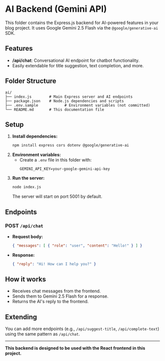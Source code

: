 # AI Backend (Gemini API)

This folder contains the Express.js backend for AI-powered features in your blog project. It uses Google Gemini 2.5 Flash via the `@google/generative-ai` SDK.

## Features
- **/api/chat**: Conversational AI endpoint for chatbot functionality.
- Easily extendable for title suggestion, text completion, and more.

## Folder Structure
```
ai/
├── index.js        # Main Express server and AI endpoints
├── package.json    # Node.js dependencies and scripts
├── .env.sample            # Environment variables (not committed)
└── README.md       # This documentation file
```

## Setup
1. **Install dependencies:**
   ```bash
   npm install express cors dotenv @google/generative-ai
   ```
2. **Environment variables:**
   - Create a `.env` file in this folder with:
     ```env
     GEMINI_API_KEY=your-google-gemini-api-key
     ```
3. **Run the server:**
   ```bash
   node index.js
   ```
   The server will start on port 5001 by default.

## Endpoints
### POST `/api/chat`
- **Request body:**
  ```json
  { "messages": [ { "role": "user", "content": "Hello!" } ] }
  ```
- **Response:**
  ```json
  { "reply": "Hi! How can I help you?" }
  ```

## How it works
- Receives chat messages from the frontend.
- Sends them to Gemini 2.5 Flash for a response.
- Returns the AI's reply to the frontend.

## Extending
You can add more endpoints (e.g., `/api/suggest-title`, `/api/complete-text`) using the same pattern as `/api/chat`.

---

**This backend is designed to be used with the React frontend in this project.**